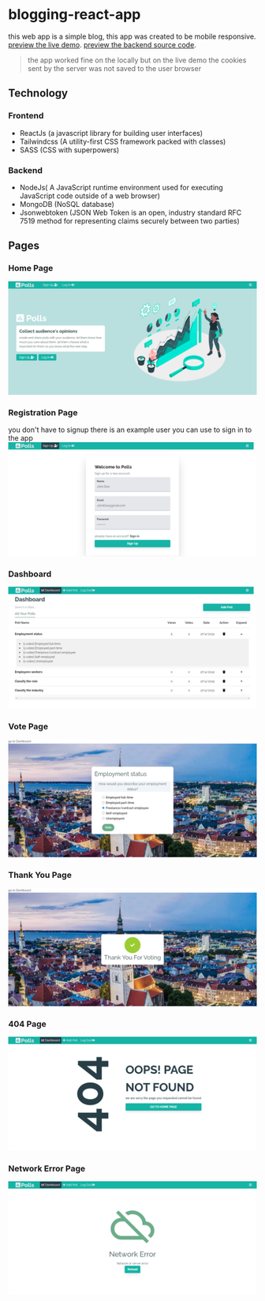 # blogging-react-app
this web app is a simple blog, this app was created to be mobile responsive.
[preview the live demo](https://kemoday.github.io/blogging-react-app/).
[preview the backend source code](https://kemoday.github.io/blogging-react-app/).
>the app worked fine on the locally but on the live demo the cookies sent by the server was not saved to the user browser
## Technology 
### Frontend
* ReactJs (a javascript library for building user interfaces)
* Tailwindcss (A utility-first CSS framework packed with classes)
* SASS (CSS with superpowers)
### Backend
* NodeJs( A JavaScript runtime environment used for executing JavaScript code outside of a web browser)
* MongoDB (NoSQL database)
* Jsonwebtoken (JSON Web Token is an open, industry standard RFC 7519 method for representing claims securely between two parties)
## Pages
### Home Page
![alt text](https://raw.githubusercontent.com/kemoday/polls-react-app/main/images/1.png)
### Registration Page
you don't have to signup there is an example user you can use to sign in to the app
![alt text](https://raw.githubusercontent.com/kemoday/polls-react-app/main/images/2.png)
### Dashboard
![alt text](https://raw.githubusercontent.com/kemoday/polls-react-app/main/images/3.png)
### Vote Page
![alt text](https://raw.githubusercontent.com/kemoday/polls-react-app/main/images/6.png)
### Thank You Page
![alt text](https://raw.githubusercontent.com/kemoday/polls-react-app/main/images/7.png)
### 404 Page
![alt text](https://raw.githubusercontent.com/kemoday/polls-react-app/main/images/4.png)
### Network Error Page
![alt text](https://raw.githubusercontent.com/kemoday/polls-react-app/main/images/5.png)
